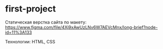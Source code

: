 # first-project

Статическая верстка сайта по макету: https://www.figma.com/file/4Xj9xAwUzLNv6W7AEVcMnx/long-brief?node-id=11%3A133

Технологии: HTML, CSS 
